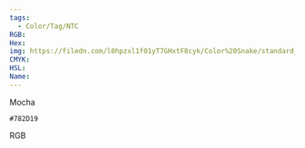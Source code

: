 ```yaml
---
tags:
  - Color/Tag/NTC
RGB:
Hex:
img: https://filedn.com/l0hpzxl1f01yT7GHxtF8cyk/Color%20Snake/standard_csv_to_svg/%23/782D19.svg
CMYK:
HSL:
Name:
---
```

Mocha
```palette
#782D19
```
RGB
